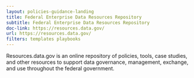 ```yaml
---
layout: policies-guidance-landing
title: Federal Enterprise Data Resources Repository
subtitle: Federal Enterprise Data Resources Repository
doc-link: https://resources.data.gov/
url: https://resources.data.gov/
filters: templates playbooks
---
```



Resources.data.gov is an online repository of policies, tools, case studies, and other resources to support data governance, management, exchange, and use throughout the federal government.